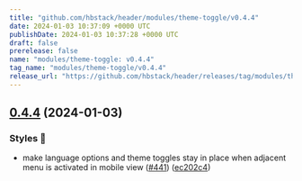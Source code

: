 ```yaml
---
title: "github.com/hbstack/header/modules/theme-toggle/v0.4.4"
date: 2024-01-03 10:37:09 +0000 UTC
publishDate: 2024-01-03 10:37:28 +0000 UTC
draft: false
prerelease: false
name: "modules/theme-toggle: v0.4.4"
tag_name: "modules/theme-toggle/v0.4.4"
release_url: "https://github.com/hbstack/header/releases/tag/modules/theme-toggle/v0.4.4"
---
```


## [0.4.4](https://github.com/hbstack/header/compare/modules/theme-toggle/v0.4.3...modules/theme-toggle/v0.4.4) (2024-01-03)


### Styles 🎨

* make language options and theme toggles stay in place when adjacent menu is activated in mobile view ([#441](https://github.com/hbstack/header/issues/441)) ([ec202c4](https://github.com/hbstack/header/commit/ec202c4c5a3a33406a512ecdaefc0b6c5fbcbcdd))
